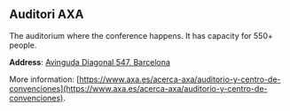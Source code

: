 ## Auditori AXA

The auditorium where the conference happens. It has capacity for 550+ people. 

**Address**: [Avinguda Diagonal 547, Barcelona](https://goo.gl/maps/PcStat2WiRF2)

More information: [https://www.axa.es/acerca-axa/auditorio-y-centro-de-convenciones](https://www.axa.es/acerca-axa/auditorio-y-centro-de-convenciones).

